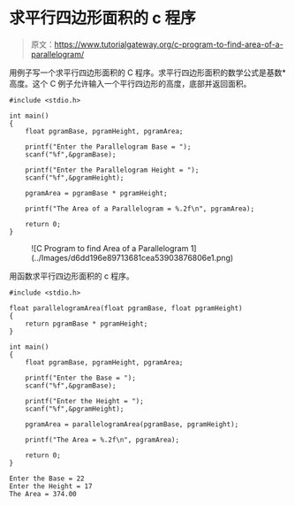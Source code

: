 # 求平行四边形面积的 c 程序

> 原文：<https://www.tutorialgateway.org/c-program-to-find-area-of-a-parallelogram/>

用例子写一个求平行四边形面积的 C 程序。求平行四边形面积的数学公式是基数*高度。这个 C 例子允许输入一个平行四边形的高度，底部并返回面积。

```
#include <stdio.h>

int main()
{
    float pgramBase, pgramHeight, pgramArea;

    printf("Enter the Parallelogram Base = ");
    scanf("%f",&pgramBase);

    printf("Enter the Parallelogram Height = ");
    scanf("%f",&pgramHeight);

    pgramArea = pgramBase * pgramHeight;

    printf("The Area of a Parallelogram = %.2f\n", pgramArea); 

    return 0;
}
```

<figure class="wp-block-image size-large">![C Program to find Area of a Parallelogram 1](../Images/d6dd196e89713681cea53903876806e1.png)</figure>

用函数求平行四边形面积的 c 程序。

```
#include <stdio.h>

float parallelogramArea(float pgramBase, float pgramHeight)
{
    return pgramBase * pgramHeight;
}

int main()
{
    float pgramBase, pgramHeight, pgramArea;

    printf("Enter the Base = ");
    scanf("%f",&pgramBase);

    printf("Enter the Height = ");
    scanf("%f",&pgramHeight);

    pgramArea = parallelogramArea(pgramBase, pgramHeight);

    printf("The Area = %.2f\n", pgramArea); 

    return 0;
}
```

```
Enter the Base = 22
Enter the Height = 17
The Area = 374.00
```